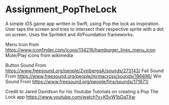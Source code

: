 # Assignment_PopTheLock

A simple iOS game app written in Swift, using Pop the lock as inspiration.
User taps the screen and tries to intersect their respective sprite with a dot on screen.
Uses the Spritekit and AVFoundation frameworks.


Menu Icon from https://www.iconfinder.com/icons/134216/hamburger_lines_menu_icon
Mute/Play icons from wikimedia

Button Sound From https://www.freesound.org/people/ZvinbergsA/sounds/273143/
Fail Sound From https://www.freesound.org/people/mrmacross/sounds/186896/
Win Sound From https://www.freesound.org/people/fins/sounds/171671/



Credit to Jared Davidson for his Youtube Tutorials on creating a Pop The Lock app https://www.youtube.com/watch?v=K5yW1bDaTXw
